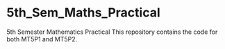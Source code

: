 # 5th_Sem_Maths_Practical
5th Semester Mathematics Practical
This repository contains the code for both MT5P1 and MT5P2.
